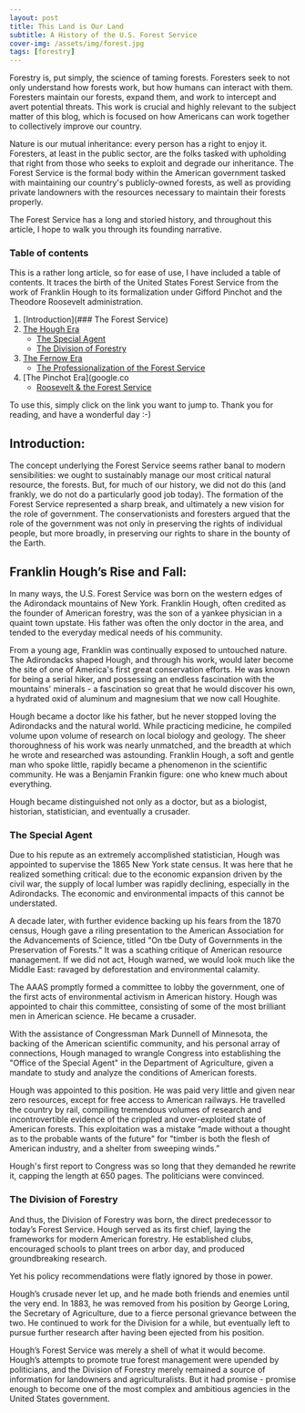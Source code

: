 ```yaml
---
layout: post
title: This Land is Our Land
subtitle: A History of the U.S. Forest Service
cover-img: /assets/img/forest.jpg
tags: [forestry]
---
```


Forestry is, put simply, the science of taming forests. Foresters seek to not only understand how forests work, but how humans can interact with them. Foresters maintain our forests, expand them, and work to intercept and avert potential threats. This work is crucial and highly relevant to the subject matter of this blog, which is focused on how Americans can work together to collectively improve our country. 

Nature is our mutual inheritance: every person has a right to enjoy it. Foresters, at least in the public sector, are the folks tasked with upholding that right from those who seeks to exploit and degrade our inheritance. The Forest Service is the formal body within the American government tasked with maintaining our country's publicly-owned forests, as well as providing private landowners with the resources necessary to maintain their forests properly. 

The Forest Service has a long and storied history, and throughout this article, I hope to walk you through its founding narrative. 

### Table of contents

This is a rather long article, so for ease of use, I have included a table of contents. It traces the birth of the United States Forest Service from the work of Franklin Hough to its formalization under Gifford Pinchot and the Theodore Roosevelt administration. 

1. [Introduction](### The Forest Service)
2. [The Hough Era](#section-2)
    - [The Special Agent](#subsection-a)
    - [The Division of Forestry](#subsection-b)
3. [The Fernow Era](google.com)
    - [The Professionalization of the Forest Service](google.com)
4. [The Pinchot Era](google.co
    - [Roosevelt & the Forest Service](google.com)
    
To use this, simply click on the link you want to jump to. Thank you for reading, and have a wonderful day :-) 

## Introduction:

The concept underlying the Forest Service seems rather banal to modern sensibilities: we ought to sustainably manage our most critical natural resource, the forests. But, for much of our history, we did not do this (and frankly, we do not do a particularly good job today). The formation of the Forest Service represented a sharp break, and ultimately a new vision for the role of government. The conservationists and foresters argued that the role of the government was not only in preserving the rights of individual people, but more broadly, in preserving our rights to share in the bounty of the Earth. 

## Franklin Hough’s Rise and Fall: 

In many ways, the U.S. Forest Service was born on the western edges of the Adirondack mountains of New York. Franklin Hough, often credited as the founder of American forestry, was the son of a yankee physician in a quaint town upstate. His father was often the only doctor in the area, and tended to the everyday medical needs of his community. 

From a young age, Franklin was continually exposed to untouched nature. The Adirondacks shaped Hough, and through his work, would later become the site of one of America's first great conservation efforts. He was known for being a serial hiker, and possessing an endless fascination with the mountains' minerals - a fascination so great that he would discover his own, a hydrated oxid of aluminum and magnesium that we now call Houghite. 

Hough became a doctor like his father, but he never stopped loving the Adirondacks and the natural world. While practicing medicine, he compiled volume upon volume of research on local biology and geology. The sheer thoroughness of his work was nearly unmatched, and the breadth at which he wrote and researched was astounding. Franklin Hough, a soft and gentle man who spoke little, rapidly became a phenomenon in the scientific community. He was a Benjamin Frankin figure: one who knew much about everything.

Hough became distinguished not only as a doctor, but as a biologist, historian, statistician, and eventually a crusader. 

### The Special Agent

Due to his repute as an extremely accomplished statistician, Hough was appointed to supervise the 1865 New York state census. It was here that he realized something critical: due to the economic expansion driven by the civil war, the supply of local lumber was rapidly declining, especially in the Adirondacks. The economic and environmental impacts of this cannot be understated. 

A decade later, with further evidence backing up his fears from the 1870 census, Hough gave a riling presentation to the American Association for the Advancements of Science, titled "On tbe Duty of Governments in the Preservation of Forests." It was a scathing critique of American resource management. If we did not act, Hough warned, we would look much like the Middle East: ravaged by deforestation and environmental calamity. 

The AAAS promptly formed a committee to lobby the government, one of the first acts of environmental activism in American history. Hough was appointed to chair this committee, consisting of some of the most brilliant men in American science. He became a crusader.

With the assistance of Congressman Mark Dunnell of Minnesota, the backing of the American scientific community, and his personal array of connections, Hough managed to wrangle Congress into establishing the "Office of the Special Agent" in the Department of Agriculture, given a mandate to study and analyze the conditions of American forests. 

Hough was appointed to this position. He was paid very little and given near zero resources, except for free access to American railways. He travelled the country by rail, compiling tremendous volumes of research and incontrovertible evidence of the crippled and over-exploited state of American forests. This exploitation was a mistake “made without a thought as to the probable wants of the future" for "timber is both the flesh of American industry, and a shelter from sweeping winds.” 

Hough's first report to Congress was so long that they demanded he rewrite it, capping the length at 650 pages. The politicians were convinced.

### The Division of Forestry 

And thus, the Division of Forestry was born, the direct predecessor to today’s Forest Service. Hough served as its first chief, laying the frameworks for modern American forestry. He established clubs, encouraged schools to plant trees on arbor day, and produced groundbreaking research. 

Yet his policy recommendations were flatly ignored by those in power. 

Hough’s crusade never let up, and he made both friends and enemies until the very end. In 1883, he was removed from his position by George Loring, the Secretary of Agriculture, due to a fierce personal grievance between the two. He continued to work for the Division for a while, but eventually left to pursue further research after having been ejected from his position.

Hough’s Forest Service was merely a shell of what it would become. Hough’s attempts to promote true forest management were upended by politicians, and the Division of Forestry merely remained a source of information for landowners and agriculturalists. But it had promise - promise enough to become one of the most complex and ambitious agencies in the United States government. 

